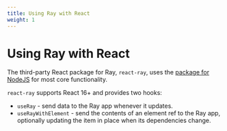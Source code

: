 ```yaml
---
title: Using Ray with React
weight: 1
---
```

# Using Ray with React
The third-party React package for Ray, `react-ray`, uses the [package for NodeJS](/docs/ray/v1/installation-in-your-project/nodejs) for most core functionality.

`react-ray` supports React 16+ and provides two hooks:

- `useRay` - send data to the Ray app whenever it updates.
- `useRayWithElement` - send the contents of an element ref to the Ray app, optionally updating the item in place when its dependencies change.

